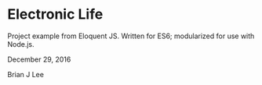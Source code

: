 # Electronic Life

Project example from Eloquent JS. Written for ES6; modularized for use with Node.js.

December 29, 2016

Brian J Lee
